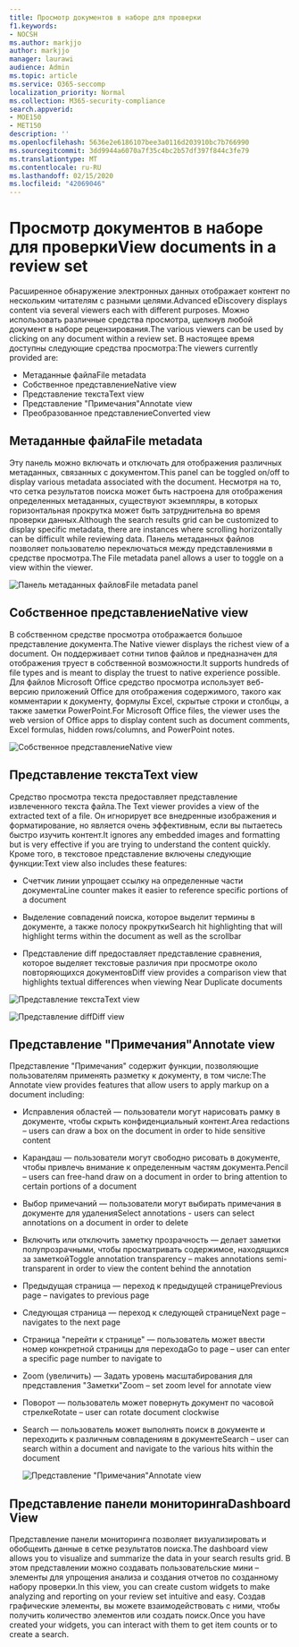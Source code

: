 ```yaml
---
title: Просмотр документов в наборе для проверки
f1.keywords:
- NOCSH
ms.author: markjjo
author: markjjo
manager: laurawi
audience: Admin
ms.topic: article
ms.service: O365-seccomp
localization_priority: Normal
ms.collection: M365-security-compliance
search.appverid:
- MOE150
- MET150
description: ''
ms.openlocfilehash: 5636e2e6186107bee3a0116d203910bc7b766990
ms.sourcegitcommit: 3dd9944a6070a7f35c4bc2b57df397f844c3fe79
ms.translationtype: MT
ms.contentlocale: ru-RU
ms.lasthandoff: 02/15/2020
ms.locfileid: "42069046"
---
```

# <a name="view-documents-in-a-review-set"></a><span data-ttu-id="d418a-102">Просмотр документов в наборе для проверки</span><span class="sxs-lookup"><span data-stu-id="d418a-102">View documents in a review set</span></span>

<span data-ttu-id="d418a-103">Расширенное обнаружение электронных данных отображает контент по нескольким читателям с разными целями.</span><span class="sxs-lookup"><span data-stu-id="d418a-103">Advanced eDiscovery displays content via several viewers each with different purposes.</span></span> <span data-ttu-id="d418a-104">Можно использовать различные средства просмотра, щелкнув любой документ в наборе рецензирования.</span><span class="sxs-lookup"><span data-stu-id="d418a-104">The various viewers can be used by clicking on any document within a review set.</span></span> <span data-ttu-id="d418a-105">В настоящее время доступны следующие средства просмотра:</span><span class="sxs-lookup"><span data-stu-id="d418a-105">The viewers currently provided are:</span></span>

- <span data-ttu-id="d418a-106">Метаданные файла</span><span class="sxs-lookup"><span data-stu-id="d418a-106">File metadata</span></span>
- <span data-ttu-id="d418a-107">Собственное представление</span><span class="sxs-lookup"><span data-stu-id="d418a-107">Native view</span></span>
- <span data-ttu-id="d418a-108">Представление текста</span><span class="sxs-lookup"><span data-stu-id="d418a-108">Text view</span></span>
- <span data-ttu-id="d418a-109">Представление "Примечания"</span><span class="sxs-lookup"><span data-stu-id="d418a-109">Annotate view</span></span>
- <span data-ttu-id="d418a-110">Преобразованное представление</span><span class="sxs-lookup"><span data-stu-id="d418a-110">Converted view</span></span>

## <a name="file-metadata"></a><span data-ttu-id="d418a-111">Метаданные файла</span><span class="sxs-lookup"><span data-stu-id="d418a-111">File metadata</span></span>

<span data-ttu-id="d418a-112">Эту панель можно включать и отключать для отображения различных метаданных, связанных с документом.</span><span class="sxs-lookup"><span data-stu-id="d418a-112">This panel can be toggled on/off to display various metadata associated with the document.</span></span> <span data-ttu-id="d418a-113">Несмотря на то, что сетка результатов поиска может быть настроена для отображения определенных метаданных, существуют экземпляры, в которых горизонтальная прокрутка может быть затруднительна во время проверки данных.</span><span class="sxs-lookup"><span data-stu-id="d418a-113">Although the search results grid can be customized to display specific metadata, there are instances where scrolling horizontally can be difficult while reviewing data.</span></span> <span data-ttu-id="d418a-114">Панель метаданных файлов позволяет пользователю переключаться между представлениями в средстве просмотра.</span><span class="sxs-lookup"><span data-stu-id="d418a-114">The File metadata panel allows a user to toggle on a view within the viewer.</span></span>

![<span data-ttu-id="d418a-115">Панель метаданных файлов</span><span class="sxs-lookup"><span data-stu-id="d418a-115">File metadata panel</span></span>
](../media/Reviewimage2.png)

## <a name="native-view"></a><span data-ttu-id="d418a-116">Собственное представление</span><span class="sxs-lookup"><span data-stu-id="d418a-116">Native view</span></span>

<span data-ttu-id="d418a-117">В собственном средстве просмотра отображается большое представление документа.</span><span class="sxs-lookup"><span data-stu-id="d418a-117">The Native viewer displays the richest view of a document.</span></span> <span data-ttu-id="d418a-118">Он поддерживает сотни типов файлов и предназначен для отображения труест в собственной возможности.</span><span class="sxs-lookup"><span data-stu-id="d418a-118">It supports hundreds of file types and is meant to display the truest to native experience possible.</span></span> <span data-ttu-id="d418a-119">Для файлов Microsoft Office средство просмотра использует веб-версию приложений Office для отображения содержимого, такого как комментарии к документу, формулы Excel, скрытые строки и столбцы, а также заметки PowerPoint.</span><span class="sxs-lookup"><span data-stu-id="d418a-119">For Microsoft Office files, the viewer uses the web version of Office apps to display content such as document comments, Excel formulas, hidden rows/columns, and PowerPoint notes.</span></span>

![<span data-ttu-id="d418a-120">Собственное представление</span><span class="sxs-lookup"><span data-stu-id="d418a-120">Native view</span></span>
](../media/Reviewimage3.png)

## <a name="text-view"></a><span data-ttu-id="d418a-121">Представление текста</span><span class="sxs-lookup"><span data-stu-id="d418a-121">Text view</span></span>

<span data-ttu-id="d418a-122">Средство просмотра текста предоставляет представление извлеченного текста файла.</span><span class="sxs-lookup"><span data-stu-id="d418a-122">The Text viewer provides a view of the extracted text of a file.</span></span> <span data-ttu-id="d418a-123">Он игнорирует все внедренные изображения и форматирование, но является очень эффективным, если вы пытаетесь быстро изучить контент.</span><span class="sxs-lookup"><span data-stu-id="d418a-123">It ignores any embedded images and formatting but is very effective if you are trying to understand the content quickly.</span></span> <span data-ttu-id="d418a-124">Кроме того, в текстовое представление включены следующие функции:</span><span class="sxs-lookup"><span data-stu-id="d418a-124">Text view also includes these features:</span></span>

  - <span data-ttu-id="d418a-125">Счетчик линии упрощает ссылку на определенные части документа</span><span class="sxs-lookup"><span data-stu-id="d418a-125">Line counter makes it easier to reference specific portions of a document</span></span>

  - <span data-ttu-id="d418a-126">Выделение совпадений поиска, которое выделит термины в документе, а также полосу прокрутки</span><span class="sxs-lookup"><span data-stu-id="d418a-126">Search hit highlighting that will highlight terms within the document as well as the scrollbar</span></span>

  - <span data-ttu-id="d418a-127">Представление diff предоставляет представление сравнения, которое выделяет текстовые различия при просмотре около повторяющихся документов</span><span class="sxs-lookup"><span data-stu-id="d418a-127">Diff view provides a comparison view that highlights textual differences when viewing Near Duplicate documents</span></span>

![<span data-ttu-id="d418a-128">Представление текста</span><span class="sxs-lookup"><span data-stu-id="d418a-128">Text view</span></span>
](../media/Reviewimage4.png)

![<span data-ttu-id="d418a-129">Представление diff</span><span class="sxs-lookup"><span data-stu-id="d418a-129">Diff view</span></span>
](../media/Reviewimage5.png)

## <a name="annotate-view"></a><span data-ttu-id="d418a-130">Представление "Примечания"</span><span class="sxs-lookup"><span data-stu-id="d418a-130">Annotate view</span></span>

<span data-ttu-id="d418a-131">Представление "Примечания" содержит функции, позволяющие пользователям применять разметку к документу, в том числе:</span><span class="sxs-lookup"><span data-stu-id="d418a-131">The Annotate view provides features that allow users to apply markup on a document including:</span></span>

  - <span data-ttu-id="d418a-132">Исправления областей — пользователи могут нарисовать рамку в документе, чтобы скрыть конфиденциальный контент.</span><span class="sxs-lookup"><span data-stu-id="d418a-132">Area redactions – users can draw a box on the document in order to hide sensitive content</span></span>

  - <span data-ttu-id="d418a-133">Карандаш — пользователи могут свободно рисовать в документе, чтобы привлечь внимание к определенным частям документа.</span><span class="sxs-lookup"><span data-stu-id="d418a-133">Pencil – users can free-hand draw on a document in order to bring attention to certain portions of a document</span></span>

  - <span data-ttu-id="d418a-134">Выбор примечаний — пользователи могут выбирать примечания в документе для удаления</span><span class="sxs-lookup"><span data-stu-id="d418a-134">Select annotations - users can select annotations on a document in order to delete</span></span>

  - <span data-ttu-id="d418a-135">Включить или отключить заметку прозрачность — делает заметки полупрозрачными, чтобы просматривать содержимое, находящихся за заметкой</span><span class="sxs-lookup"><span data-stu-id="d418a-135">Toggle annotation transparency – makes annotations semi-transparent in order to view the content behind the annotation</span></span>

  - <span data-ttu-id="d418a-136">Предыдущая страница — переход к предыдущей странице</span><span class="sxs-lookup"><span data-stu-id="d418a-136">Previous page – navigates to previous page</span></span>

  - <span data-ttu-id="d418a-137">Следующая страница — переход к следующей странице</span><span class="sxs-lookup"><span data-stu-id="d418a-137">Next page – navigates to the next page</span></span>

  - <span data-ttu-id="d418a-138">Страница "перейти к странице" — пользователь может ввести номер конкретной страницы для перехода</span><span class="sxs-lookup"><span data-stu-id="d418a-138">Go to page – user can enter a specific page number to navigate to</span></span>

  - <span data-ttu-id="d418a-139">Zoom (увеличить) — Задать уровень масштабирования для представления "Заметки"</span><span class="sxs-lookup"><span data-stu-id="d418a-139">Zoom – set zoom level for annotate view</span></span>

  - <span data-ttu-id="d418a-140">Поворот — пользователь может повернуть документ по часовой стрелке</span><span class="sxs-lookup"><span data-stu-id="d418a-140">Rotate – user can rotate document clockwise</span></span>

  - <span data-ttu-id="d418a-141">Search — пользователь может выполнять поиск в документе и переходить к различным совпадениям в документе</span><span class="sxs-lookup"><span data-stu-id="d418a-141">Search – user can search within a document and navigate to the various hits within the document</span></span>
    
    ![<span data-ttu-id="d418a-142">Представление "Примечания"</span><span class="sxs-lookup"><span data-stu-id="d418a-142">Annotate view</span></span>
    ](../media/Reviewimage1.png)

## <a name="dashboard-view"></a><span data-ttu-id="d418a-143">Представление панели мониторинга</span><span class="sxs-lookup"><span data-stu-id="d418a-143">Dashboard View</span></span> 
<span data-ttu-id="d418a-144">Представление панели мониторинга позволяет визуализировать и обобщеить данные в сетке результатов поиска.</span><span class="sxs-lookup"><span data-stu-id="d418a-144">The dashboard view allows you to visualize and summarize the data in your search results grid.</span></span> <span data-ttu-id="d418a-145">В этом представлении можно создавать пользовательские мини – элементы для упрощения анализа и создания отчетов по созданному набору проверки.</span><span class="sxs-lookup"><span data-stu-id="d418a-145">In this view, you can create custom widgets to make analyzing and reporting on your review set intuitive and easy.</span></span> <span data-ttu-id="d418a-146">Создав графические элементы, вы можете взаимодействовать с ними, чтобы получить количество элементов или создать поиск.</span><span class="sxs-lookup"><span data-stu-id="d418a-146">Once you have created your widgets, you can interact with them to get item counts or to create a search.</span></span> 
